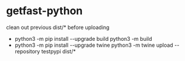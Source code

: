 # getfast-python

clean out previous dist/\* before uploading

- python3 -m pip install --upgrade build
  python3 -m build
- python3 -m pip install --upgrade twine
  python3 -m twine upload --repository testpypi dist/\*
